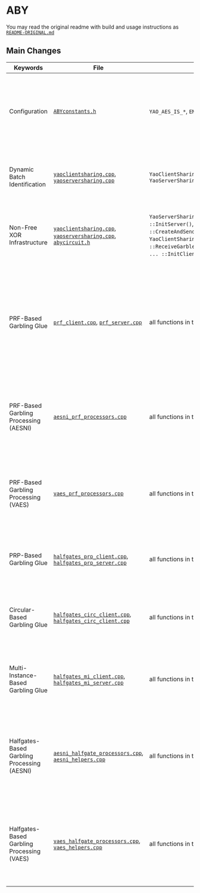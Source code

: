 # ABY

You may read the original readme with build and usage instructions as [`README-ORIGINAL.md`](https://github.com/encryptogroup/VASA/blob/master/ABY/README-Original.md)

## Main Changes

|Keywords|File|Function|Summary|
|-|-|-|-|
|Configuration|[`ABYconstants.h`](src/abycore/ABY_utils/ABYconstants.h)|`YAO_AES_IS_*`, `ENABLE_VAES`, `ENABLE_HYBRID`|These defines control whether VAES will be used and what security assumption is used for AES.|
|Dynamic Batch Identification|[`yaoclientsharing.cpp`](src/abycore/sharing/yaoclientsharing.cpp), [`yaoserversharing.cpp`](src/abycore/sharing/yaoserversharing.cpp) |`YaoClientSharing::EvaluateLocalOperations()`, `YaoServerSharing::PrecomputeGC()`|Queues up non-free gates and processes them when they are referenced.|
|Non-Free XOR Infrastructure|[`yaoclientsharing.cpp`](src/abycore/sharing/yaoclientsharing.cpp), [`yaoserversharing.cpp`](src/abycore/sharing/yaoserversharing.cpp), [`abycircuit.h`](src/abycore/circuit/abycircuit.h) |`YaoServerSharing::PrepareSetupPhase()`, `... ::InitServer()`, `... ::CreateAndSendGarbledCircuit()`, `YaoClientSharing::PrepareSetupPhase()`, `... ::ReceiveGarbledCircuitAndOutputShares()`,  `... ::InitClient()`, `yao_fields`| Adds infrastructure for counting and sending XOR table entries and independent wire keys.|
|PRF-Based Garbling Glue|[`prf_client.cpp`](src/abycore/sharing/yao_variants/prf_client.cpp), [`prf_server.cpp`](src/abycore/sharing/yao_variants/prf_server.cpp)|all functions in these files|These classes derive from their respective `Yao*Sharing` classes to invoke the appropriate backend. They also handle the different key-slot invariant.|
|PRF-Based Garbling Processing (AESNI)|[`aesni_prf_processors.cpp`](src/abycore/sharing/aes_processors/aesni_prf_processors.cpp)| all functions in this file|The boilerplate for the invocations and the actual garbling / evaluation algorithms for AES-NI.|
|PRF-Based Garbling Processing (VAES)|[`vaes_prf_processors.cpp`](src/abycore/sharing/aes_processors/vaes_prf_processors.cpp)|all functions in this file|The boilerplate for the invocations and the actual garbling / evaluation algorithms for VAES.|
|PRP-Based Garbling Glue|[`halfgates_prp_client.cpp`](src/abycore/sharing/yao_variants/halfgates_prp_client.cpp), [`halfgates_prp_server.cpp`](src/abycore/sharing/yao_variants/halfgates_prp_server.cpp)|all functions in these files|These files implement the main logic to run halfgates-based garbling.|
|Circular-Based Garbling Glue|[`halfgates_circ_client.cpp`](src/abycore/sharing/yao_variants/halfgates_circ_client.cpp), [`halfgates_circ_client.cpp`](src/abycore/sharing/yao_variants/halfgates_circ_client.cpp)|all functions in these files|These files implement the minimal changes needed to the baseline halfgates garbler logic.|
|Multi-Instance-Based Garbling Glue|[`halfgates_mi_client.cpp`](src/abycore/sharing/yao_variants/halfgates_mi_client.cpp), [`halfgates_mi_server.cpp`](src/abycore/sharing/yao_variants/halfgates_mi_server.cpp)|all functions in these files|These files implement the minimal changes needed to the baseline halfgates garbler logic.|
|Halfgates-Based Garbling Processing (AESNI)|[`aesni_halfgate_processors.cpp`](src/abycore/sharing/aes_processors/aesni_halfgate_processors.cpp), [`aesni_helpers.cpp`](src/abycore/sharing/aes_processors/aesni_helpers.h)|all functions in these files| The actual processing of the garbling / evaluation operations for halfgates-based schemes using AES-NI.|
|Halfgates-Based Garbling Processing (VAES)|[`vaes_halfgate_processors.cpp`](src/abycore/sharing/aes_processors/vaes_halfgate_processors.cpp), [`vaes_helpers.cpp`](src/abycore/sharing/aes_processors/vaes_helpers.h)|all functions in these files| The actual processing of the garbling / evaluation operations for halfgates-based schemes using VAES.|
